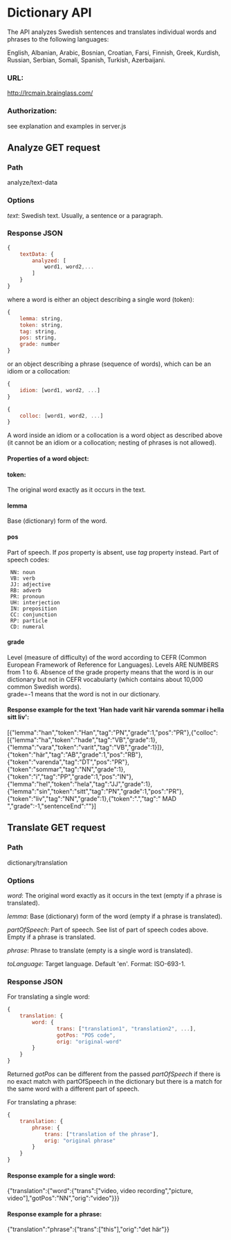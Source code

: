 # Dictionary API

The API analyzes Swedish sentences and translates individual words and phrases to the following languages:

English, Albanian, Arabic, Bosnian, Croatian, Farsi, Finnish, Greek, Kurdish, Russian, Serbian, Somali, Spanish, Turkish, Azerbaijani.

### URL:

http://lrcmain.brainglass.com/

### Authorization:

see explanation and examples in server.js

## Analyze GET request

### Path

analyze/text-data

### Options

*text*: Swedish text. Usually, a sentence or a paragraph.

### Response JSON

```javascript
{
    textData: {
        analyzed: [
            word1, word2,...
        ]
    }
}
```
where a word is either an object describing a single word (token):
```javascript
{
    lemma: string,
    token: string,
    tag: string,
    pos: string,
    grade: number
}
```
or an object describing a phrase (sequence of words), which can be an idiom or a collocation: 
```javascript
{
    idiom: [word1, word2, ...]
}
```
```javascript
{
    colloc: [word1, word2, ...]
}
```
A word inside an idiom or a collocation is a word object as described above (it cannot be an idiom or a collocation; nesting of phrases is not allowed).

#### Properties of a word object:

#### token:
The original word exactly as it occurs in the text.

#### lemma
Base (dictionary) form of the word.

#### pos
Part of speech. If *pos* property is absent, use *tag* property instead. Part of speech codes:

     NN: noun  
     VB: verb  
     JJ: adjective  
     RB: adverb  
     PR: pronoun  
     UH: interjection  
     IN: preposition  
     CC: conjunction  
     RP: particle  
     CD: numeral  

#### grade
Level (measure of difficulty) of the word according to CEFR (Common European Framework of Reference for Languages).
     Levels ARE NUMBERS from 1 to 6. Absence of the grade property means that the word is in our dictionary but not
     in CEFR vocabularty (which contains about 10,000 common Swedish words).  
     grade=-1 means that the word is not in our dictionary.

#### Response example for the text 'Han hade varit här varenda sommar i hella sitt liv':
 
[{"lemma":"han","token":"Han","tag":"PN","grade":1,"pos":"PR"},{"colloc":[{"lemma":"ha","token":"hade","tag":"VB","grade":1},{"lemma":"vara","token":"varit","tag":"VB","grade":1}]},{"token":"här","tag":"AB","grade":1,"pos":"RB"},{"token":"varenda","tag":"DT","pos":"PR"},{"token":"sommar","tag":"NN","grade":1},{"token":"i","tag":"PP","grade":1,"pos":"IN"},{"lemma":"hel","token":"hela","tag":"JJ","grade":1},{"lemma":"sin","token":"sitt","tag":"PN","grade":1,"pos":"PR"},{"token":"liv","tag":"NN","grade":1},{"token":".","tag":" MAD ","grade":-1,"sentenceEnd":""}]

## Translate GET request

### Path

dictionary/translation

### Options

*word*: The original word exactly as it occurs in the text (empty if a phrase is translated).

*lemma*: Base (dictionary) form of the word (empty if a phrase is translated).

*partOfSpeech*: Part of speech. See list of part of speech codes above. Empty if a phrase is translated.

*phrase*: Phrase to translate (empty is a single word is translated).

*toLanguage*: Target language.  Default 'en'. Format: ISO-693-1.

### Response JSON
For translating a single word:
```javascript
{
    translation: {
        word: {
                trans: ["translation1", "translation2", ...],
                gotPos: "POS code",
                orig: "original-word"
        }
    }
}
```
Returned *gotPos* can be different from the passed *partOfSpeech* if there is no exact match with partOfSpeech in the dictionary but there is a match for the same word with a different part of speech.     

For translating a phrase:
```javascript
{
    translation: {
        phrase: {
            trans: ["translation of the phrase"],
            orig: "original phrase"
        }
    }
}
```

#### Response example for a single word:

{"translation":{"word":{"trans":["video, video recording","picture, video"],"gotPos":"NN","orig":"video"}}}

#### Response example for a phrase:

{"translation":"phrase":{"trans":["this"],"orig":"det här"}}
 
